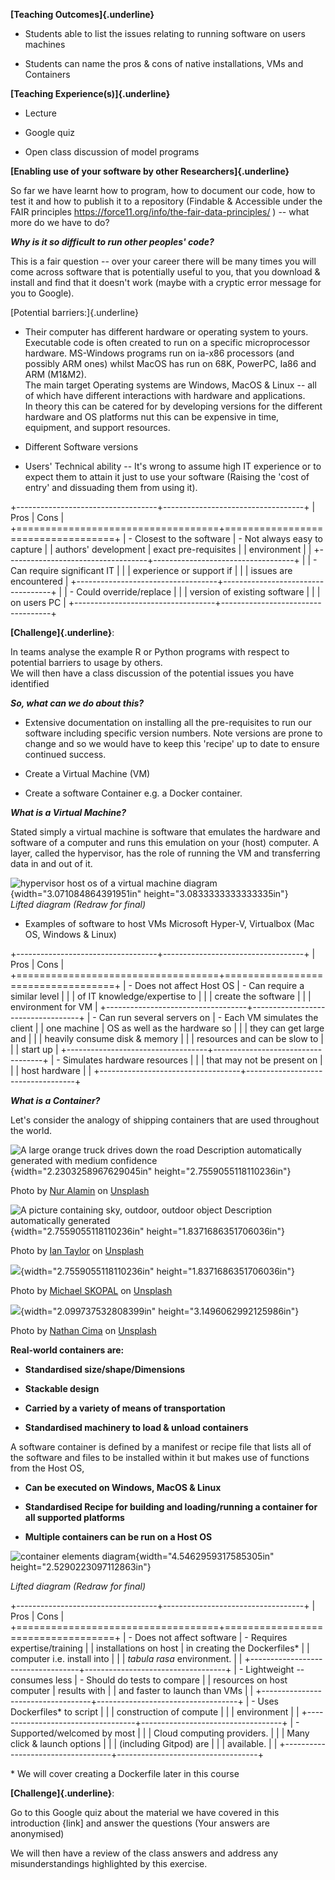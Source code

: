 
**[Teaching Outcomes]{.underline}**

-   Students able to list the issues relating to running software on
    users machines

-   Students can name the pros & cons of native installations, VMs and
    Containers

**[Teaching Experience(s)]{.underline}**

-   Lecture

-   Google quiz

-   Open class discussion of model programs

**[Enabling use of your software by other Researchers]{.underline}**

So far we have learnt how to program, how to document our code, how to
test it and how to publish it to a repository (Findable & Accessible
under the FAIR principles
<https://force11.org/info/the-fair-data-principles/> ) -- what more do
we have to do?

***Why is it so difficult to run other peoples' code?***

This is a fair question -- over your career there will be many times you
will come across software that is potentially useful to you, that you
download & install and find that it doesn't work (maybe with a cryptic
error message for you to Google).

[Potential barriers:]{.underline}

-   Their computer has different hardware or operating system to yours.\
    Executable code is often created to run on a specific microprocessor
    hardware. MS-Windows programs run on ia-x86 processors (and possibly
    ARM ones) whilst MacOS has run on 68K, PowerPC, Ia86 and ARM
    (M1&M2).\
    The main target Operating systems are Windows, MacOS & Linux -- all
    of which have different interactions with hardware and
    applications.\
    In theory this can be catered for by developing versions for the
    different hardware and OS platforms nut this can be expensive in
    time, equipment, and support resources.

-   Different Software versions

-   Users' Technical ability -- It's wrong to assume high IT experience
    or to expect them to attain it just to use your software (Raising
    the 'cost of entry' and dissuading them from using it).

+-----------------------------------+-----------------------------------+
| Pros                              | Cons                              |
+===================================+===================================+
| -   Closest to the software       | -   Not always easy to capture    |
|     authors' development          |     exact pre-requisites          |
|     environment                   |                                   |
+-----------------------------------+-----------------------------------+
|                                   | -   Can require significant IT    |
|                                   |     experience or support if      |
|                                   |     issues are encountered        |
+-----------------------------------+-----------------------------------+
|                                   | -   Could override/replace        |
|                                   |     version of existing software  |
|                                   |     on users PC                   |
+-----------------------------------+-----------------------------------+

**[Challenge]{.underline}**:

In teams analyse the example R or Python programs with respect to
potential barriers to usage by others.\
We will then have a class discussion of the potential issues you have
identified

***So, what can we do about this?***

-   Extensive documentation on installing all the pre-requisites to run
    our software including specific version numbers. Note versions are
    prone to change and so we would have to keep this 'recipe' up to
    date to ensure continued success.

-   Create a Virtual Machine (VM)

-   Create a software Container e.g. a Docker container.

***What is a Virtual Machine?***

Stated simply a virtual machine is software that emulates the hardware
and software of a computer and runs this emulation on your (host)
computer. A layer, called the hypervisor, has the role of running the VM
and transferring data in and out of it.

![hypervisor host os of a virtual machine diagram
](media/image1.png){width="3.071084864391951in"
height="3.0833333333333335in"}\
*Lifted diagram (Redraw for final)*

-   Examples of software to host VMs Microsoft Hyper-V, Virtualbox (Mac
    OS, Windows & Linux)

+-----------------------------------+-----------------------------------+
| Pros                              | Cons                              |
+===================================+===================================+
| -   Does not affect Host OS       | -   Can require a similar level   |
|                                   |     of IT knowledge/expertise to  |
|                                   |     create the software           |
|                                   |     environment for VM            |
+-----------------------------------+-----------------------------------+
| -   Can run several servers on    | -   Each VM simulates the client  |
|     one machine                   |     OS as well as the hardware so |
|                                   |     they can get large and        |
|                                   |     heavily consume disk & memory |
|                                   |     resources and can be slow to  |
|                                   |     start up                      |
+-----------------------------------+-----------------------------------+
| -   Simulates hardware resources  |                                   |
|     that may not be present on    |                                   |
|     host hardware                 |                                   |
+-----------------------------------+-----------------------------------+

***What is a Container?***

Let's consider the analogy of shipping containers that are used
throughout the world.

![A large orange truck drives down the road Description automatically
generated with medium
confidence](media/image2.jpeg){width="2.2303258967629045in"
height="2.7559055118110236in"}

Photo by [Nur
Alamin](https://unsplash.com/@nuralamin12?utm_source=unsplash&utm_medium=referral&utm_content=creditCopyText) on [Unsplash](https://unsplash.com/photos/xifUN_Mkf8Y?utm_source=unsplash&utm_medium=referral&utm_content=creditCopyText)

![A picture containing sky, outdoor, outdoor object Description
automatically generated](media/image3.jpeg){width="2.7559055118110236in"
height="1.8371686351706036in"}

Photo by [Ian
Taylor](https://unsplash.com/@carrier_lost?utm_source=unsplash&utm_medium=referral&utm_content=creditCopyText) on [Unsplash](https://unsplash.com/photos/jOqJbvo1P9g?utm_source=unsplash&utm_medium=referral&utm_content=creditCopyText)

![](media/image4.jpeg){width="2.7559055118110236in"
height="1.8371686351706036in"}

Photo by [Michael
SKOPAL](https://unsplash.com/@michael_skopal?utm_source=unsplash&utm_medium=referral&utm_content=creditCopyText) on [Unsplash](https://unsplash.com/photos/z5tiShyxZnc?utm_source=unsplash&utm_medium=referral&utm_content=creditCopyText)

![](media/image5.jpeg){width="2.099737532808399in"
height="3.1496062992125986in"}

Photo by [Nathan
Cima](https://unsplash.com/@nathan_cima?utm_source=unsplash&utm_medium=referral&utm_content=creditCopyText) on [Unsplash](https://unsplash.com/photos/MHXJ9p64Jw8?utm_source=unsplash&utm_medium=referral&utm_content=creditCopyText)

**Real-world containers are:**

-   **Standardised size/shape/Dimensions**

-   **Stackable design**

-   **Carried by a variety of means of transportation**

-   **Standardised machinery to load & unload containers**

A software container is defined by a manifest or recipe file that lists
all of the software and files to be installed within it but makes use of
functions from the Host OS,

-   **Can be executed on Windows, MacOS & Linux**

-   **Standardised Recipe for building and loading/running a container
    for all supported platforms**

-   **Multiple containers can be run on a Host OS**

![container elements
diagram](media/image6.png){width="4.5462959317585305in"
height="2.5290223097112863in"}

*Lifted diagram (Redraw for final)*

+-----------------------------------+-----------------------------------+
| Pros                              | Cons                              |
+===================================+===================================+
| -   Does not affect software      | -   Requires expertise/training   |
|     installations on host         |     in creating the Dockerfiles\* |
|     computer i.e. install into    |                                   |
|     *tabula rasa* environment.    |                                   |
+-----------------------------------+-----------------------------------+
| -   Lightweight -- consumes less  | -   Should do tests to compare    |
|     resources on host computer    |     results with                  |
|     and faster to launch than VMs |                                   |
+-----------------------------------+-----------------------------------+
| -   Uses Dockerfiles\* to script  |                                   |
|     construction of compute       |                                   |
|     environment                   |                                   |
+-----------------------------------+-----------------------------------+
| -   Supported/welcomed by most    |                                   |
|     Cloud computing providers.    |                                   |
|     Many click & launch options   |                                   |
|     (including Gitpod) are        |                                   |
|     available.                    |                                   |
+-----------------------------------+-----------------------------------+

\* We will cover creating a Dockerfile later in this course

**[Challenge]{.underline}**:

Go to this Google quiz about the material we have covered in this
introduction {link\] and answer the questions (Your answers are
anonymised)

We will then have a review of the class answers and address any
misunderstandings highlighted by this exercise.
